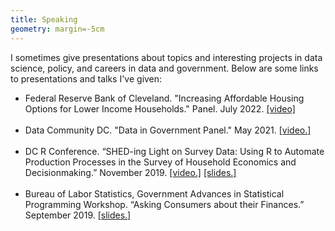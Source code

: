 ```yaml
---
title: Speaking
geometry: margin=-5cm
---
```


I sometimes give presentations about topics and interesting projects in data science, policy, and careers in data and government. Below are some links to presentations and talks I've given:
&nbsp;
+ Federal Reserve Bank of Cleveland. "Increasing Affordable Housing Options for Lower Income Households." Panel. July 2022. [[video]](https://www.youtube.com/watch?v=NRTzL_nBRgw)  
&nbsp;
+ Data Community DC. "Data in Government Panel." May 2021. [[video.]](https://www.youtube.com/watch?v=kpRLT_tRinM)  
&nbsp;
+ DC R Conference. “SHED-ing Light on Survey Data: Using R to Automate Production Processes in the Survey of
Household Economics and Decisionmaking.” November 2019. [[video.]](https://www.youtube.com/watch?v=P7jfxRlrAgo) [[slides.]](https://kimberlykreiss.github.io/DCR.pdf)  
&nbsp;
+ Bureau of Labor Statistics, Government Advances in
Statistical Programming Workshop. “Asking Consumers about their Finances.” September 2019. [[slides.]](https://kimberlykreiss.github.io/GASP_slides.pdf)
